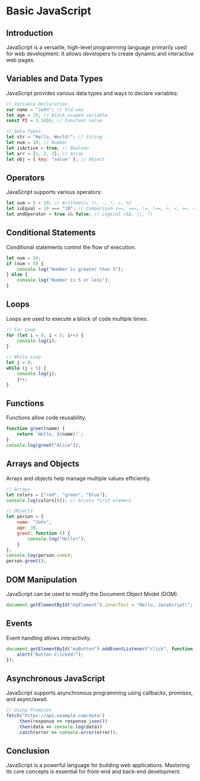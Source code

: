 # Basic JavaScript

## Introduction
JavaScript is a versatile, high-level programming language primarily used for web development. It allows developers to create dynamic and interactive web pages.

## Variables and Data Types
JavaScript provides various data types and ways to declare variables:

```js
// Variable Declaration
var name = "John"; // Old way
let age = 25; // Block-scoped variable
const PI = 3.1416; // Constant value

// Data Types
let str = "Hello, World!"; // String
let num = 10; // Number
let isActive = true; // Boolean
let arr = [1, 2, 3]; // Array
let obj = { key: "value" }; // Object
```

## Operators
JavaScript supports various operators:

```js
let sum = 5 + 10; // Arithmetic (+, -, *, /, %)
let isEqual = 10 === "10"; // Comparison (==, ===, !=, !==, >, <, >=, <=)
let andOperator = true && false; // Logical (&&, ||, !)
```

## Conditional Statements
Conditional statements control the flow of execution.

```js
let num = 10;
if (num > 5) {
    console.log("Number is greater than 5");
} else {
    console.log("Number is 5 or less");
}
```

## Loops
Loops are used to execute a block of code multiple times.

```js
// For Loop
for (let i = 0; i < 5; i++) {
    console.log(i);
}

// While Loop
let j = 0;
while (j < 5) {
    console.log(j);
    j++;
}
```

## Functions
Functions allow code reusability.

```js
function greet(name) {
    return `Hello, ${name}!`;
}
console.log(greet("Alice"));
```

## Arrays and Objects
Arrays and objects help manage multiple values efficiently.

```js
// Arrays
let colors = ["red", "green", "blue"];
console.log(colors[0]); // Access first element

// Objects
let person = {
    name: "John",
    age: 30,
    greet: function () {
        console.log("Hello!");
    }
};
console.log(person.name);
person.greet();
```

## DOM Manipulation
JavaScript can be used to modify the Document Object Model (DOM).

```js
document.getElementById("myElement").innerText = "Hello, JavaScript!";
```

## Events
Event handling allows interactivity.

```js
document.getElementById("myButton").addEventListener("click", function () {
    alert("Button Clicked!");
});
```

## Asynchronous JavaScript
JavaScript supports asynchronous programming using callbacks, promises, and async/await.

```js
// Using Promises
fetch("https://api.example.com/data")
    .then(response => response.json())
    .then(data => console.log(data))
    .catch(error => console.error(error));
```

## Conclusion
JavaScript is a powerful language for building web applications. Mastering its core concepts is essential for front-end and back-end development.

